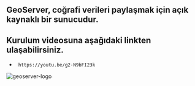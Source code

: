 GeoServer, coğrafi verileri paylaşmak için açık kaynaklı bir sunucudur.
-
 
 
 
**Kurulum videosuna aşağıdaki linkten ulaşabilirsiniz.**
-
-      https://youtu.be/g2-N9bFI23k


![geoserver-logo](https://user-images.githubusercontent.com/95212909/158010350-bb4e99a6-3f29-44b4-9293-7c185df9a71d.png)
